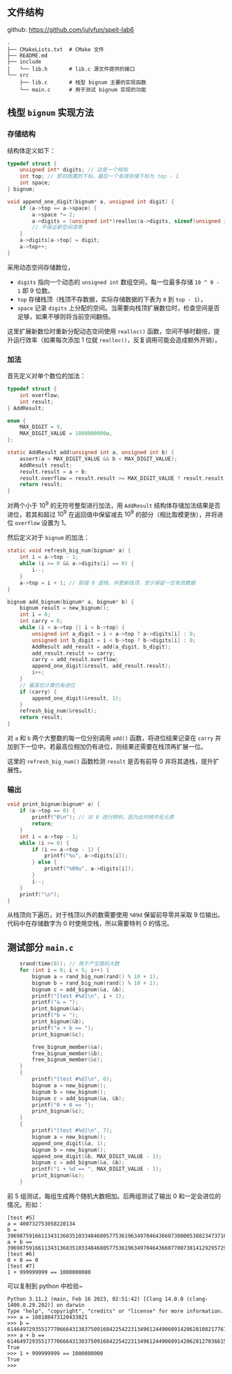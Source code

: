 ## 文件结构

github: https://github.com/julyfun/speit-lab6

```
.
├── CMakeLists.txt  # CMake 文件
├── README.md
├── include
│   └── lib.h       # lib.c 源文件提供的接口
└── src
    ├── lib.c       # 栈型 bignum 主要的实现函数
    └── main.c      # 用于测试 bignum 实现的功能
```

## 栈型 `bignum` 实现方法

### 存储结构

结构体定义如下：

```c
typedef struct {
    unsigned int* digits; // 这是一个栈哈
    int top; // 即将放置的下标。最后一个有效存储下标为 top - 1
    int space;
} bignum;

void append_one_digit(bignum* a, unsigned int digit) {
    if (a->top == a->space) {
        a->space *= 2;
        a->digits = (unsigned int*)realloc(a->digits, sizeof(unsigned int) * a->space);
        // 不保证新空间清零
    }
    a->digits[a->top] = digit;
    a->top++;
}
```

采用动态空间存储数位，
- `digits` 指向一个动态的 `unsigned int` 数组空间，每一位最多存储 `10 ^ 9 - 1` 即 $9$ 位数。
- `top` 存储栈顶（栈顶不存数据，实际存储数据的下表为 `0` 到 `top - 1`），
- `space` 记录 `digits` 上分配的空间。当需要向栈顶扩展数位时，检查空间是否足够，如果不够则将当前空间翻倍。

这里扩展新数位时重新分配动态空间使用 `realloc()` 函数，空间不够时翻倍，提升运行效率（如果每次添加 $1$ 位就 `realloc()`，反复调用可能会造成额外开销）。

### 加法

首先定义对单个数位的加法：

```c
typedef struct {
    int overflow;
    int result;
} AddResult;

enum {
    MAX_DIGIT = 9,
    MAX_DIGIT_VALUE = 1000000000u,
};

static AddResult add(unsigned int a, unsigned int b) {
    assert(a < MAX_DIGIT_VALUE && b < MAX_DIGIT_VALUE);
    AddResult result;
    result.result = a + b;
    result.overflow = result.result >= MAX_DIGIT_VALUE ? result.result -= MAX_DIGIT_VALUE, 1 : 0;
    return result;
}
```

对两个小于 $10 ^ 9$ 的无符号整型进行加法，用 `AddResult` 结构体存储加法结果是否进位，若其和超过 $10 ^ 9$ 在返回值中保留减去 $10 ^ 9$ 的部分（相比取模更快），并将进位 `overflow` 设置为 $1$。

然后定义对于 `bignum` 的加法：

```c
static void refresh_big_num(bignum* a) {
    int i = a->top - 1;
    while (i >= 0 && a->digits[i] == 0) {
        i--;
    }
    a->top = i + 1; // 前缀 0 退栈，并更新栈顶，至少保留一位有效数据
}

bignum add_bignum(bignum* a, bignum* b) {
    bignum result = new_bignum();
    int i = 0;
    int carry = 0;
    while (i < a->top || i < b->top) {
        unsigned int a_digit = i < a->top ? a->digits[i] : 0;
        unsigned int b_digit = i < b->top ? b->digits[i] : 0;
        AddResult add_result = add(a_digit, b_digit);
        add_result.result += carry;
        carry = add_result.overflow;
        append_one_digit(&result, add_result.result);
        i++;
    }
    // 最高位计算仍有进位
    if (carry) {
        append_one_digit(&result, 1);
    }
    refresh_big_num(&result);
    return result;
}
```
 
对 `a` 和 `b` 两个大整数的每一位分别调用 `add()` 函数，将进位结果记录在 `carry` 并加到下一位中。若最高位相加仍有进位，则结果还需要在栈顶再扩展一位。

这里的 `refresh_big_num()` 函数检测 `result` 是否有前导 $0$ 并将其退栈，提升扩展性。

### 输出

```c
void print_bignum(bignum* a) {
    if (a->top == 0) {
        printf("0\n"); // 对 0 进行特判，因为此时栈中无元素
        return;
    }
    int i = a->top - 1;
    while (i >= 0) {
        if (i == a->top - 1) {
            printf("%u", a->digits[i]);
        } else {
            printf("%09u", a->digits[i]);
        }
        i--;
    }
    printf("\n");
}
```

从栈顶向下遍历，对于栈顶以外的数需要使用 `%09d` 保留前导零并采取 $9$ 位输出。代码中在存储数字为 $0$ 时使用空栈，所以需要特判 $0$ 的情况。

## 测试部分 `main.c`

```c
    srand(time(0)); // 用于产生随机大数
    for (int i = 0; i < 5; i++) {
        bignum a = rand_big_num(rand() % 10 + 1);
        bignum b = rand_big_num(rand() % 10 + 1);
        bignum c = add_bignum(&a, &b);
        printf("[test #%d]\n", i + 1);
        printf("a = ");
        print_bignum(&a);
        printf("b = ");
        print_bignum(&b);
        printf("a + b == ");
        print_bignum(&c);

        free_bignum_member(&a);
        free_bignum_member(&b);
        free_bignum_member(&c);
    }
    {
        printf("[test #%d]\n", 6);
        bignum a = new_bignum();
        bignum b = new_bignum();
        bignum c = add_bignum(&a, &b);
        printf("0 + 0 == ");
        print_bignum(&c);
    }
    {
        printf("[test #%d]\n", 7);
        bignum a = new_bignum();
        append_one_digit(&a, 1);
        bignum b = new_bignum();
        append_one_digit(&b, MAX_DIGIT_VALUE - 1);
        bignum c = add_bignum(&a, &b);
        printf("1 + %d == ", MAX_DIGIT_VALUE - 1);
        print_bignum(&c);
    }
```

前 $5$ 组测试，每组生成两个随机大数相加。后两组测试了输出 $0$ 和一定会进位的情况。形如：

```
[test #5]
a = 400732753058220134
b = 396987591661134313683510334846805775361963497046436607300005388234737161
a + b == 396987591661134313683510334846805775361963497046436607700738141292957295
[test #6]
0 + 0 == 0
[test #7]
1 + 999999999 == 1000000000
```

可以复制到 python 中检验~

```
Python 3.11.2 (main, Feb 16 2023, 02:51:42) [Clang 14.0.0 (clang-1400.0.29.202)] on darwin
Type "help", "copyright", "credits" or "license" for more information.
>>> a = 188188473120433021
>>> b = 614649729355177706664313837509168422542231349612449060914206281082177678364996876
>>> a + b == 614649729355177706664313837509168422542231349612449060914206281270366151485429897
True
>>> 1 + 999999999 == 1000000000
True
>>>
```
